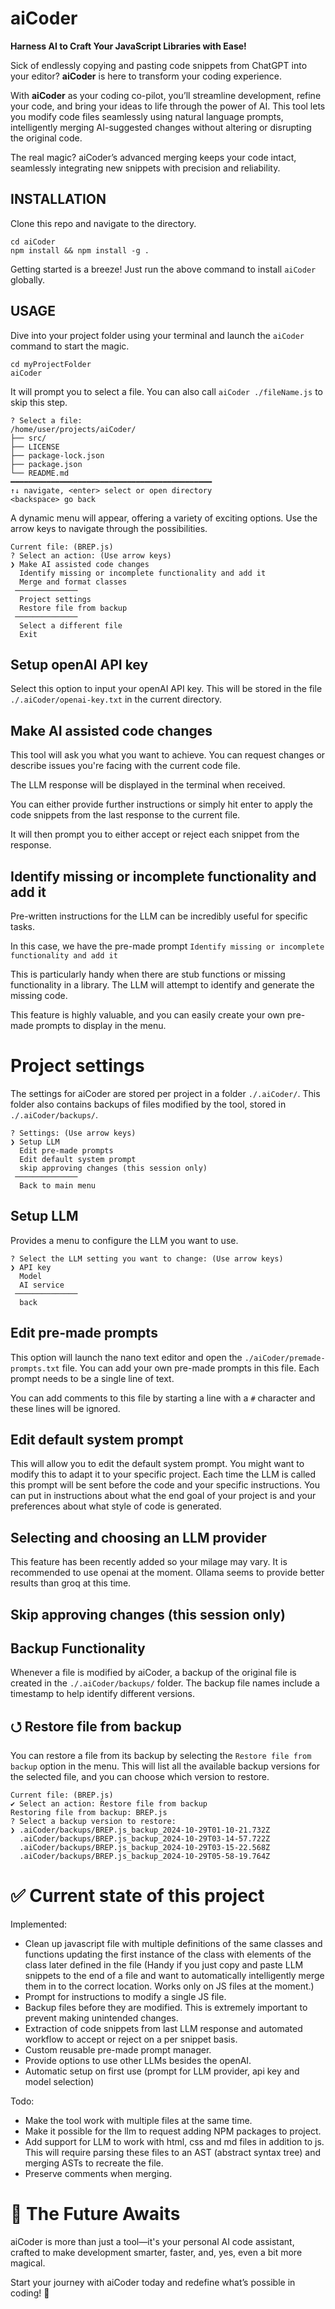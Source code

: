 # aiCoder
**Harness AI to Craft Your JavaScript Libraries with Ease!**

Sick of endlessly copying and pasting code snippets from ChatGPT into your editor? **aiCoder** is here to transform your coding experience.

With **aiCoder** as your coding co-pilot, you’ll streamline development, refine your code, and bring your ideas to life through the power of AI. This tool lets you modify code files seamlessly using natural language prompts, intelligently merging AI-suggested changes without altering or disrupting the original code.

The real magic? aiCoder’s advanced merging keeps your code intact, seamlessly integrating new snippets with precision and reliability.



## INSTALLATION 
Clone this repo and navigate to the directory. 
```
cd aiCoder
npm install && npm install -g .
```
Getting started is a breeze! Just run the above command to install `aiCoder` globally.


## USAGE
Dive into your project folder using your terminal and launch the ```aiCoder``` command to start the magic. 
```
cd myProjectFolder
aiCoder
```

It will prompt you to select a file. You can also call ```aiCoder ./fileName.js``` to skip this step. 
```
? Select a file:
/home/user/projects/aiCoder/
├── src/
├── LICENSE
├── package-lock.json
├── package.json
└── README.md
━━━━━━━━━━━━━━━━━━━━━━━━━━━━━━━━━━━━━━━━━━━━━
↑↓ navigate, <enter> select or open directory
<backspace> go back
```


A dynamic menu will appear, offering a variety of exciting options. Use the arrow keys to navigate through the possibilities. 
```
Current file: (BREP.js)
? Select an action: (Use arrow keys)
❯ Make AI assisted code changes
  Identify missing or incomplete functionality and add it
  Merge and format classes
 ──────────────
  Project settings
  Restore file from backup
 ──────────────
  Select a different file
  Exit
```

## Setup openAI API key
Select this option to input your openAI API key. This will be stored in the file ```./.aiCoder/openai-key.txt``` in the current directory. 

## Make AI assisted code changes
This tool will ask you what you want to achieve. You can request changes or describe issues you're facing with the current code file.

The LLM response will be displayed in the terminal when received. 

You can either provide further instructions or simply hit enter to apply the code snippets from the last response to the current file. 

It will then prompt you to either accept or reject each snippet from the response. 

## Identify missing or incomplete functionality and add it
Pre-written instructions for the LLM can be incredibly useful for specific tasks. 

In this case, we have the pre-made prompt ```Identify missing or incomplete functionality and add it```

This is particularly handy when there are stub functions or missing functionality in a library. The LLM will attempt to identify and generate the missing code. 

This feature is highly valuable, and you can easily create your own pre-made prompts to display in the menu. 


# Project settings
The settings for aiCoder are stored per project in a folder `./.aiCoder/`. This folder also contains backups of files modified by the tool, stored in `./.aiCoder/backups/`.

```
? Settings: (Use arrow keys)
❯ Setup LLM
  Edit pre-made prompts
  Edit default system prompt
  skip approving changes (this session only)
 ──────────────
  Back to main menu
```
## Setup LLM
Provides a menu to configure the LLM you want to use. 
```
? Select the LLM setting you want to change: (Use arrow keys)
❯ API key
  Model
  AI service
 ──────────────
  back
```

## Edit pre-made prompts
This option will launch the nano text editor and open the ```./aiCoder/premade-prompts.txt``` file. You can add your own pre-made prompts in this file. Each prompt needs to be a single line of text.

You can add comments to this file by starting a line with a ```#``` character and these lines will be ignored. 

## Edit default system prompt
This will allow you to edit the default system prompt. You might want to modify this to adapt it to your specific project. Each time the LLM is called this prompt will be sent before the code and your specific instructions. You can put in instructions about what the end goal of your project is and your preferences about what style of code is generated. 

## Selecting and choosing an LLM provider
This feature has been recently added so your milage may vary. It is recommended to use openai at the moment. 
Ollama seems to provide better results than groq at this time. 

## Skip approving changes (this session only)


## Backup Functionality
Whenever a file is modified by aiCoder, a backup of the original file is created in the `./.aiCoder/backups/` folder. The backup file names include a timestamp to help identify different versions.

## ⭯ Restore file from backup
You can restore a file from its backup by selecting the `Restore file from backup` option in the menu. This will list all the available backup versions for the selected file, and you can choose which version to restore.

```
Current file: (BREP.js)
✔ Select an action: Restore file from backup
Restoring file from backup: BREP.js
? Select a backup version to restore:
❯ .aiCoder/backups/BREP.js_backup_2024-10-29T01-10-21.732Z
  .aiCoder/backups/BREP.js_backup_2024-10-29T03-14-57.722Z
  .aiCoder/backups/BREP.js_backup_2024-10-29T03-15-22.568Z
  .aiCoder/backups/BREP.js_backup_2024-10-29T05-58-19.764Z

```



# ✅ Current state of this project
Implemented: 
 * Clean up javascript file with multiple definitions of the same classes and functions updating the first instance of the class with elements of the class later defined in the file (Handy if you just copy and paste LLM snippets to the end of a file and want to automatically intelligently merge them in to the correct location. Works only on JS files at the moment.)
 * Prompt for instructions to modify a single JS file.
 * Backup files before they are modified. This is extremely important to prevent making unintended changes. 
 * Extraction of code snippets from last LLM response and automated workflow to accept or reject on a per snippet basis. 
 * Custom reusable pre-made prompt manager. 
 * Provide options to use other LLMs besides the openAI.
 * Automatic setup on first use (prompt for LLM provider, api key and model selection)

Todo: 
 * Make the tool work with multiple files at the same time. 
 * Make it possible for the llm to request adding NPM packages to project.
 * Add support for LLM to work with html, css and md files in addition to js. This will require parsing these files to an AST (abstract syntax tree) and merging ASTs to recreate the file. 
 * Preserve comments when merging. 


# 🌌 The Future Awaits
aiCoder is more than just a tool—it's your personal AI code assistant, crafted to make development smarter, faster, and, yes, even a bit more magical.

Start your journey with aiCoder today and redefine what’s possible in coding! 🌟